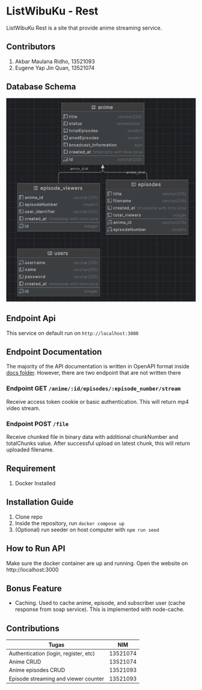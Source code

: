 # ListWibuKu - Rest

ListWibuKu Rest is a site that provide anime streaming service.

## Contributors

1. Akbar Maulana Ridho, 13521093
2. Eugene Yap Jin Quan, 13521074

## Database Schema

![Schema](./.readme/schema.png)

## Endpoint Api

This service on default run on `http://localhost:3000`

## Endpoint Documentation

The majority of the API documentation is written in OpenAPI format inside [docs folder](docs/v1.json). However, there are two endpoint
that are not written there

### Endpoint GET `/anime/:id/episodes/:episode_number/stream`

Receive access token cookie or basic authentication. This will return mp4 video stream.

### Endpoint POST `/file`

Receive chunked file in binary data with additional chunkNumber and totalChunks value. After successful upload on latest
chunk, this will return uploaded filename.

## Requirement

1. Docker Installed

## Installation Guide

1. Clone repo
2. Inside the repository, run `docker compose up`
3. (Optional) run seeder on host computer with `npm run seed`

## How to Run API

Make sure the docker container are up and running. Open the website on http://localhost:3000

## Bonus Feature

- Caching. Used to cache anime, episode, and subscriber user (cache response from soap service). This is implemented
  with node-cache.

## Contributions

| Tugas                                 | NIM      |
| ------------------------------------- | -------- |
| Authentication (login, register, etc) | 13521074 |
| Anime CRUD                            | 13521074 |
| Anime episodes CRUD                   | 13521093 |
| Episode streaming and viewer counter  | 13521093 |
